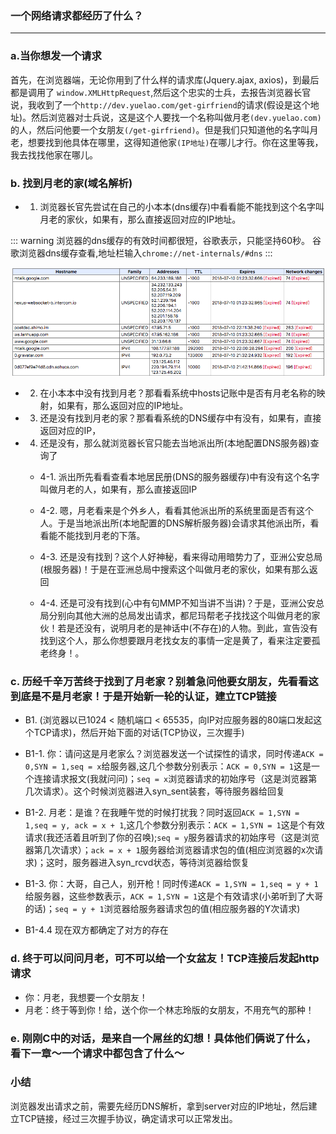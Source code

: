 ### 一个网络请求都经历了什么？
-------

### a.当你想发一个请求
首先，在浏览器端，无论你用到了什么样的请求库(Jquery.ajax, axios)，到最后都是调用了 `window.XMLHttpRequest`,然后这个忠实的士兵，去报告浏览器长官说，我收到了一个`http://dev.yuelao.com/get-girfriend`的请求(假设是这个地址)。然后浏览器对士兵说，这是这个人要找一个名称叫做月老`(dev.yuelao.com)`的人，然后问他要一个女朋友`(/get-girfriend)`。但是我们只知道他的名字叫月老，想要找到他具体在哪里，这得知道他家`(IP地址)`在哪儿才行。你在这里等我，我去找找他家在哪儿。

### b. 找到月老的家(域名解析)
* 1. 浏览器长官先尝试在自己的小本本(dns缓存)中看看能不能找到这个名字叫月老的家伙，如果有，那么直接返回对应的IP地址。

::: warning
浏览器的dns缓存的有效时间都很短，谷歌表示，只能坚持60秒。
谷歌浏览器dns缓存查看,地址栏输入`chrome://net-internals/#dns`
:::

![谷歌浏览器dns缓存](./images/chrome-chche-dns.png)

* 2. 在小本本中没有找到月老？那看看系统中hosts记账中是否有月老名称的映射，如果有，那么返回对应的IP地址。
    
* 3. 还是没有找到月老的家？那看看系统的DNS缓存中有没有，如果有，直接返回对应的IP，
    
* 4. 还是没有，那么就浏览器长官只能去当地派出所(本地配置DNS服务器)查询了

    * 4-1. 派出所先看看查看本地居民册(DNS的服务器缓存)中有没有这个名字叫做月老的人，如果有，那么直接返回IP
        
    * 4-2. 嗯，月老看来是个外乡人，看看其他派出所的系统里面是否有这个人。于是当地派出所(本地配置的DNS解析服务器)会请求其他派出所，看看能不能找到月老的下落。
        
    * 4-3. 还是没有找到？这个人好神秘，看来得动用暗势力了，亚洲公安总局(根服务器)！于是在亚洲总局中搜索这个叫做月老的家伙，如果有那么返回
        
    * 4-4. 还是可没有找到(心中有句MMP不知当讲不当讲)？于是，亚洲公安总局分别向其他大洲的总局发出请求，都尼玛帮老子找找这个叫做月老的家伙！若是还没有，说明月老的是神话中(不存在)的人物。到此，宣告没有找到这个人，那么你想要跟月老找女友的事情一定是黄了，看来注定要孤老终身！。

### c. 历经千辛万苦终于找到了月老家？别着急问他要女朋友，先看看这到底是不是月老家！于是开始新一轮的认证，建立TCP链接
* B1. (浏览器以已1024 < 随机端口 < 65535，向IP对应服务器的80端口发起这个TCP请求)，然后开始下面的对话(TCP协议，三次握手)
* B1-1. 你：请问这是月老家么？浏览器发送一个试探性的请求，同时传递`ACK = 0,SYN = 1,seq = x`给服务器,这几个参数分别表示：`ACK = 0,SYN = 1`这是一个连接请求报文(我就问问)；`seq = x`浏览器请求的初始序号（这是浏览器第几次请求）。这个时候浏览器进入syn_sent装套，等待服务器给回复
        
* B1-2. 月老：是谁？在我睡午觉的时候打扰我？同时返回`ACK = 1,SYN = 1,seq = y, ack = x + 1`,这几个参数分别表示：`ACK = 1,SYN = 1`这是个有效请求(我还活着且听到了你的召唤);`seq = y`服务器请求的初始序号（这是浏览器第几次请求）；`ack = x + 1`服务器给浏览器请求包的值(相应浏览器的x次请求)；这时，服务器进入syn_rcvd状态，等待浏览器给恢复
        
* B1-3. 你：大哥，自己人，别开枪！同时传递`ACK = 1,SYN = 1,seq = y + 1`给服务器，这些参数表示，`ACK = 1,SYN = 1`这是个有效请求(小弟听到了大哥的话)；`seq = y + 1`浏览器给服务器请求包的值(相应服务器的Y次请求)
        
* B1-4.4 现在双方都确定了对方的存在

### d. 终于可以问问月老，可不可以给一个女盆友！TCP连接后发起http请求
* 你：月老，我想要一个女朋友！
* 月老：终于等到你！给，送个你一个林志玲版的女朋友，不用充气的那种！

### e. 刚刚C中的对话，是来自一个屌丝的幻想！具体他们俩说了什么，看下一章～一个请求中都包含了什么～

### 小结
浏览器发出请求之前，需要先经历DNS解析，拿到server对应的IP地址，然后建立TCP链接，经过三次握手协议，确定请求可以正常发出。